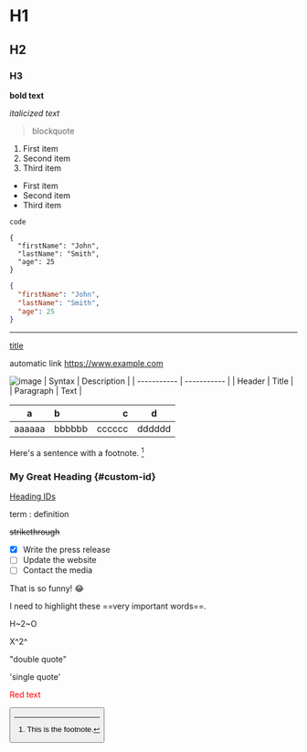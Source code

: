# H1
## H2
### H3
**bold text**

*italicized text*
> blockquote
1. First item
1. Second item
1. Third item
- First item
- Second item
- Third item

`code`

```
{
  "firstName": "John",
  "lastName": "Smith",
  "age": 25
}
```

```json
{
  "firstName": "John",
  "lastName": "Smith",
  "age": 25
}
```

---
[title](https://www.example.com)

automatic link https://www.example.com

![image](https://tse3.mm.bing.net/th?id=OIP._smGW5WKxePGrRaI5sHNKwHaHS&pid=Api)
| Syntax | Description |
| ----------- | ----------- |
| Header | Title |
| Paragraph | Text |

| a | b  |  c |  d  |
| - | :- | -: | :-: |
| aaaaaa | bbbbbb | cccccc | dddddd |

Here's a sentence with a footnote. [^1]
[^1]: This is the footnote.
### My Great Heading {#custom-id}
[Heading IDs](#custom-id)

term
: definition

~~strikethrough~~
- [x] Write the press release
- [ ] Update the website
- [ ] Contact the media

That is so funny! :joy:

I need to highlight these ==very important words==.

H~2~O 

X^2^

"double quote"

'single quote'

<span style="color:red;">Red text</span>

<Button />
